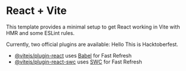 # React + Vite

This template provides a minimal setup to get React working in Vite with HMR and some ESLint rules.

Currently, two official plugins are available:
Hello This is Hacktoberfest.

- [@vitejs/plugin-react](https://github.com/vitejs/vite-plugin-react/blob/main/packages/plugin-react/README.md) uses [Babel](https://babeljs.io/) for Fast Refresh
- [@vitejs/plugin-react-swc](https://github.com/vitejs/vite-plugin-react-swc) uses [SWC](https://swc.rs/) for Fast Refresh
